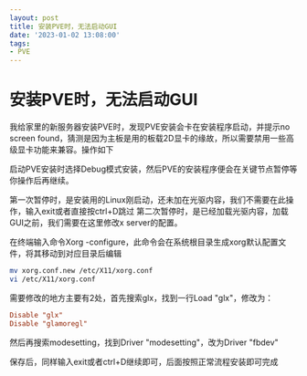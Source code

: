 ```yaml
---
layout: post
title: 安装PVE时，无法启动GUI
date: '2023-01-02 13:08:00'
tags:
- PVE
---
```


# 安装PVE时，无法启动GUI

我给家里的新服务器安装PVE时，发现PVE安装会卡在安装程序启动，并提示no screen found，猜测是因为主板是用的板载2D显卡的缘故，所以需要禁用一些高级显卡功能来兼容。操作如下

启动PVE安装时选择Debug模式安装，然后PVE的安装程序便会在关键节点暂停等你操作后再继续。

第一次暂停时，是安装用的Linux刚启动，还未加在光驱内容，我们不需要在此操作，输入exit或者直接按ctrl+D跳过
第二次暂停时，是已经加载光驱内容，加载GUI之前，我们需要在这里修改x server的配置。

在终端输入命令Xorg -configure，此命令会在系统根目录生成xorg默认配置文件，将其移动到对应目录后编辑
``` bash
mv xorg.conf.new /etc/X11/xorg.conf
vi /etc/X11/xorg.conf
```

需要修改的地方主要有2处，首先搜索glx，找到一行Load "glx"，修改为：
``` conf
Disable "glx"
Disable "glamoregl"
```
然后再搜索modesetting，找到Driver "modesetting"，改为Driver "fbdev"

保存后，同样输入exit或者ctrl+D继续即可，后面按照正常流程安装即可完成
